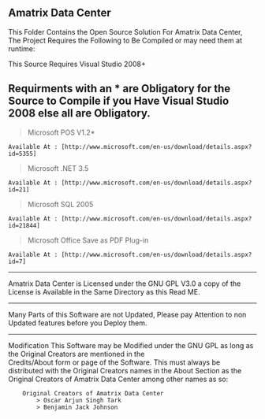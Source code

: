 Amatrix Data Center
------------------------------------------------------------------------
This Folder Contains the Open Source Solution For Amatrix Data Center, The Project Requires the Following to Be Compiled or may need them at runtime:

This Source Requires Visual Studio 2008+

Requirments with an * are Obligatory for the Source to Compile if you Have Visual Studio 2008 else all are Obligatory.
------------------------------------------------------------------------
> Microsoft POS V1.2* 

	Available At : [http://www.microsoft.com/en-us/download/details.aspx?id=5355]

> Microsoft .NET 3.5 

	Available At : [http://www.microsoft.com/en-us/download/details.aspx?id=21]

> Microsoft SQL 2005

	Available At : [http://www.microsoft.com/en-us/download/details.aspx?id=21844]

> Microsoft Office Save as PDF Plug-in

	Available At : [http://www.microsoft.com/en-us/download/details.aspx?id=7]


------------------------------------------------------------------------
Amatrix Data Center is Licensed under the GNU GPL V3.0 a copy of the License is Available in the Same Directory as this Read ME.

------------------------------------------------------------------------
Many Parts of this Software are not Updated, Please pay Attention to non Updated features before you Deploy them.


---------------------------------------------------------------------

Modification
    This Software may be Modified under the GNU GPL as long as the Original Creators are mentioned in the     
    Credits/About form or page of the Software. This must always be distributed with the Original Creators names in
    the About Section as the Original Creators of Amatrix Data Center among other names as so:

		Original Creators of Amatrix Data Center
			> Oscar Arjun Singh Tark
			> Benjamin Jack Johnson

